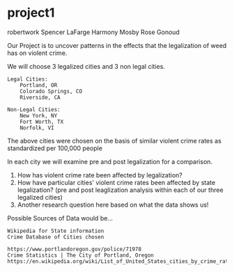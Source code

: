 # project1
robertwork
Spencer LaFarge
Harmony Mosby
Rose Gonoud

Our Project is to uncover patterns in the effects that the legalization of weed has on violent crime. 

We will choose 3 legalized cities and 3 non legal cities.

    Legal Cities:
        Portland, OR
        Colorado Springs, CO
        Riverside, CA

    Non-Legal Cities:
        New York, NY
        Fort Worth, TX
        Norfolk, VI

The above cities were chosen on the basis of similar violent crime rates as standardized per 100,000 people

In each city we will examine pre and post legalization for a comparison.
   1. How has violent crime rate been affected by legalization?
   2. How have particular cities' violent crime rates been affected by state legalization? (pre and post leaglization analysis within each of our three legalized cities)
   3. Another research question here based on what the data shows us!

Possible Sources of Data would be...

    Wikipedia for State information
    Crime Database of Cities chosen

    https://www.portlandoregon.gov/police/71978
    Crime Statistics | The City of Portland, Oregon
    https://en.wikipedia.org/wiki/List_of_United_States_cities_by_crime_rate#Crime_rates_per_100,000_people_per_year